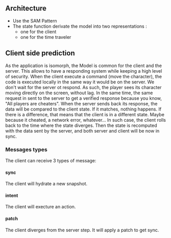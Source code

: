 ## Architecture

- Use the SAM Pattern
- The state function derivate the model into two representations :
  - one for the client
  - one for the time traveler

## Client side prediction

As the application is isomorph, the Model is common for the client and the server.
This allows to have a responding system while keeping a high level of security.
When the client execute a command (move the character), the code is executed locally
in the same way it would be on the server. We don't wait for the server ot respond.
As such, the player sees its character moving directly on the screen, without lag.
In the same time, the same request in sent to the server to get a verified response
because you know, "All players are cheaters".
When the server sends back its response, the data will be compared to the client
state. If it matches, nothing happens. If there is a difference, that means that
the client is in a different state. Maybe because it cheated, a network error, whatever...
In such case, the client rolls back to the time where the state diverges.
Then the state is recomputed with the data sent by the server, and both server and
client will be now in sync.

### Messages types

The client can receive 3 types of message:

#### sync

The client will hydrate a new snapshot.

#### intent

The client will execture an action.

#### patch

The client diverges from the server step. It will apply a patch to get sync.